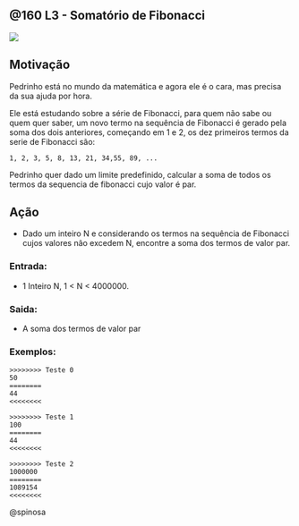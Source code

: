 ## @160 L3 - Somatório de Fibonacci

![](https://raw.githubusercontent.com/qxcodefup/moodle/master/base/160/capa.png)

## Motivação


Pedrinho está no mundo da matemática e agora ele é o cara, mas precisa da sua ajuda por hora.

Ele está estudando sobre a série de Fibonacci, para quem não sabe ou quem quer saber, um novo termo na sequência de Fibonacci é gerado pela soma dos dois anteriores, começando em 1 e 2, os dez primeiros termos da serie de Fibonacci são:

```
1, 2, 3, 5, 8, 13, 21, 34,55, 89, ...
```

Pedrinho quer dado um limite predefinido, calcular a soma de todos os termos da sequencia de fibonacci cujo valor é par.

## Ação

- Dado um inteiro N e considerando os termos na sequência de Fibonacci cujos valores não excedem N, encontre a soma dos termos de valor par.

### Entrada:

- 1 Inteiro N, 1 \< N \< 4000000.

### Saida:

- A soma dos termos de valor par

### Exemplos:

```
>>>>>>>> Teste 0
50
========
44
<<<<<<<<

>>>>>>>> Teste 1
100
========
44
<<<<<<<<

>>>>>>>> Teste 2
1000000
========
1089154
<<<<<<<<
```

@spinosa